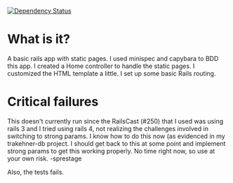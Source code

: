[![Dependency Status](https://gemnasium.com/sprestage/blog.png)](https://gemnasium.com/sprestage/blog)

What is it?
=======

A basic rails app with static pages.  I used  minispec and capybara to BDD this app.  I created a Home
controller to handle the static pages.  I customized the HTML template a little.  I set up some basic
Rails routing.


Critical failures
=======

This doesn't currently run since the RailsCast (#250) that I used was using rails 3 and I tried using rails 4,
not realizing the challenges involved in switching to strong params.  I know how to do this now (as
evidenced in my trakehner-db project.  I should get back to this at some point and implement strong params
to get this working properly.  No time right now, so use at your own risk.  -sprestage

Also, the tests fails.
